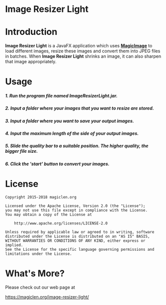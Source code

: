 Image Resizer Light
=================================

# Introduction

**Image Resizer Light** is a JavaFX application which uses [**MagicImage**](https://github.com/magiclen/MagicImage "MagicImage") to load different images, resize these images and convert them into JPEG files in batches. When **Image Resizer Light** shrinks an image, it can also sharpen that image appropriately.

# Usage

##### 1. Run the program file named **ImageResizerLight.jar**. #####
##### 2. Input a folder where your images that you want to resize are stored. #####
##### 3. Input a folder where you want to save your output images.  #####
##### 4. Input the maximum length of the side of your output images.  #####
##### 5. Slide the quality bar to a suitable position. The higher quality, the bigger file size. #####
##### 6. Click the 'start' button to convert your images. #####

# License

    Copyright 2015-2018 magiclen.org

    Licensed under the Apache License, Version 2.0 (the "License");
    you may not use this file except in compliance with the License.
    You may obtain a copy of the License at

        http://www.apache.org/licenses/LICENSE-2.0

    Unless required by applicable law or agreed to in writing, software
    distributed under the License is distributed on an "AS IS" BASIS,
    WITHOUT WARRANTIES OR CONDITIONS OF ANY KIND, either express or implied.
    See the License for the specific language governing permissions and
    limitations under the License.

# What's More?

Please check out our web page at

https://magiclen.org/image-resizer-light/
